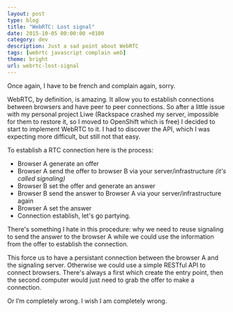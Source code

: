 ```yaml
---
layout: post
type: blog
title: "WebRTC: Lost signal"
date: 2015-10-05 00:00:00 +0100
category: dev
description: Just a sad point about WebRTC
tags: [webrtc javascript complain web]
theme: bright
url: webrtc-lost-signal
---
```

Once again, I have to be french and complain again, sorry.

WebRTC, by definition, is amazing. It allow you to establish connections between browsers and have peer to peer connections. So after a little issue with my personal project Liwe (Rackspace crashed my server, impossible for them to restore it, so I moved to OpenShift which is free) I decided to start to implement WebRTC to it. I had to discover the API, which I was expecting more difficult, but still not that easy.

To establish a RTC connection here is the process:

- Browser A generate an offer
- Browser A send the offer to browser B via your server/infrastructure *(it's called signaling)*
- Browser B set the offer and generate an answer
- Browser B send the answer to Browser A via your server/infrastructure again
- Browser A set the answer
- Connection establish, let's go partying.

There's something I hate in this procedure: why we need to reuse signaling to send the answer to the browser A while we could use the information from the offer to establish the connection.

This force us to have a persistant connection between the browser A and the signaling server. Otherwise we could use a simple RESTful API to connect browsers. There's always a first which create the entry point, then the second computer would just need to grab the offer to make a connection.

Or I’m completely wrong. I wish I am completely wrong.
